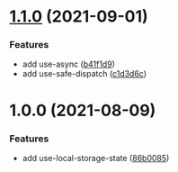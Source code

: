 # [1.1.0](https://github.com/react-extra/hooks/compare/v1.0.0...v1.1.0) (2021-09-01)


### Features

* add use-async ([b41f1d9](https://github.com/react-extra/hooks/commit/b41f1d9477ca5a8e6456ecf3863bf165de2d6a4d))
* add use-safe-dispatch ([c1d3d6c](https://github.com/react-extra/hooks/commit/c1d3d6c37b7730316681df9f27fc7ba03327be46))

# 1.0.0 (2021-08-09)


### Features

* add use-local-storage-state ([86b0085](https://github.com/react-extra/hooks/commit/86b008548337519eb5251f6efd758dbce23c25c1))
